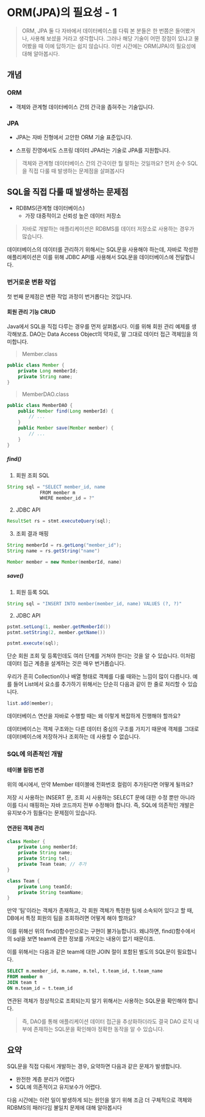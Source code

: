 # ORM(JPA)의 필요성 - 1

> ORM, JPA 둘 다 자바에서 데이터베이스를 다뤄 본 분들은 한 번쯤은 들어봤거나, 사용해 보셨을 거라고 생각합니다. 그러나 해당 기술이 어떤 장점이 있냐고 물어봤을 때 이에 답하기는 쉽지 않습니다. 이번 시간에는 ORM(JPA)의 필요성에 대해 알아봅시다.

## 개념
### ORM

- 객체와 관계형 데이터베이스 간의 간극을 좁혀주는 기술입니다.

### JPA
- JPA는 자바 진형에서 고안한 ORM 기술 표준입니다.

- 스프링 진영에서도 스프링 데이터 JPA라는 기술로 JPA를 지원합니다.

> 객체와 관계형 데이터베이스 간의 간극이란 뭘 말하는 것일까요? 먼저 순수 SQL을 직접 다룰 때 발생하는 문제점을 살펴봅시다

## SQL을 직접 다룰 때 발생하는 문제점

- RDBMS(관계형 데이터베이스)
    - 가장 대중적이고 신뢰성 높은 데이터 저장소

> 자바로 개발하는 애플리케이션은 RDBMS를 데이터 저장소로 사용하는 경우가 많습니다.

데이터베이스의 데이터를 관리하기 위해서는 SQL문을 사용해야 하는데, 자바로 작성한 애플리케이션은 이를 위해 JDBC API를 사용해서 SQL문을 데이터베이스에 전달합니다.

### 번거로운 변환 작업

첫 번째 문제점은 변환 작업 과정이 번거롭다는 것입니다.

#### 회원 관리 기능 CRUD

Java에서 SQL을 직접 다루는 경우를 먼저 살펴봅시다. 이를 위해 회원 관리 예제를 생각해보죠. DAO는 Data Access Object의 약자로, 말 그대로 데이터 접근 객체임을 의미합니다.

> Member.class
```java
public class Member {
    private Long memberId;
    private String name;
}
```
> MemberDAO.class
```java
public class MemberDAO {
    public Member find(Long memberId) {
        // ...
    }
    public Member save(Member member) {
        // ...
    }
}
```

##### find()

1. 회원 조회 SQL
```java
String sql = "SELECT member_id, name 
            FROM member m
            WHERE member_id = ?"
```

2. JDBC API
```java
ResultSet rs = stmt.executeQuery(sql);
```

3. 조회 결과 매핑
```java
String memberId = rs.getLong("member_id");
String name = rs.getString("name")

Member member = new Member(memberId, name)
```

##### save()

1. 회원 등록 SQL
```java
String sql = "INSERT INTO member(member_id, name) VALUES (?, ?)"
```

2. JDBC API
```java
pstmt.setLong(1, member.getMemberId())
pstmt.setString(2, member.getName())

pstmt.execute(sql);
```

단순 회원 조회 및 등록인데도 여러 단계를 거쳐야 한다는 것을 알 수 있습니다. 이처럼 데이터 접근 계층을 설계하는 것은 매우 번거롭습니다.

우리가 흔히 Collection이나 배열 형태로 객체를 다룰 때와는 느낌이 많이 다릅니다. 예를 들어 List에서 요소를 추가하기 위해서는 단순히 다음과 같이 한 줄로 처리할 수 있습니다.
```java
list.add(member);
```

데이터베이스 연산을 자바로 수행할 때는 왜 이렇게 복잡하게 진행해야 할까요?

데이터베이스는 객체 구조와는 다른 데이터 중심의 구조를 가지기 때문에 객체를 그대로 데이터베이스에 저장하거나 조회하는 데 사용할 수 없습니다.

### SQL에 의존적인 개발

#### 테이블 컬럼 변경

위의 예시에서, 만약 Member 테이블에 전화번호 컬럼이 추가된다면 어떻게 될까요?

저장 시 사용하는 INSERT 문, 조회 시 사용하는 SELECT 문에 대한 수정 뿐만 아니라 이를 다시 매핑하는 자바 코드까지 전부 수정해야 합니다. 즉, SQL에 의존적인 개발은 유지보수가 힘들다는 문제점이 있습니다.

#### 연관된 객체 관리

```java
class Member {
    private Long memberId;
    private String name;
    private String tel;
    private Team team; // 추가
}

class Team {
    private Long teamId;
    private String teamName;
}
```

만약 '팀'이라는 객체가 존재하고, 각 회원 객체가 특정한 팀에 소속되어 있다고 할 때, DB에서 특정 회원의 팀을 조회하려면 어떻게 해야 할까요?

이를 위해선 위의 find()함수만으로는 구현이 불가능합니다. 왜냐하면, find()함수에서의 sql을 보면 team에 관한 정보를 가져오는 내용이 없기 때문이죠.

이를 위해서는 다음과 같은 team에 대한 JOIN 절이 포함된 별도의 SQL문이 필요합니다.

```sql
SELECT m.member_id, m.name, m.tel, t.team_id, t.team_name
FROM member m
JOIN team t
ON m.team_id = t.team_id
```

연관된 객체가 정상적으로 조회되는지 알기 위해서는 사용하는 SQL문을 확인해야 합니다. 

> 즉, DAO를 통해 애플리케이션 데이터 접근을 추상화하더라도 결국 DAO 로직 내부에 존재하는 SQL문을 확인해야 정확한 동작을 알 수 있습니다.

## 요약
SQL문을 직접 다뤄서 개발하는 경우, 요약하면 다음과 같은 문제가 발생합니다.

- 완전한 계층 분리가 어렵다
- SQL에 의존적이고 유지보수가 어렵다.

다음 시간에는 이런 일이 발생하게 되는 원인을 알기 위해 조금 더 구체적으로 객체와 RDBMS의 패러다임 불일치 문제에 대해 알아봅시다